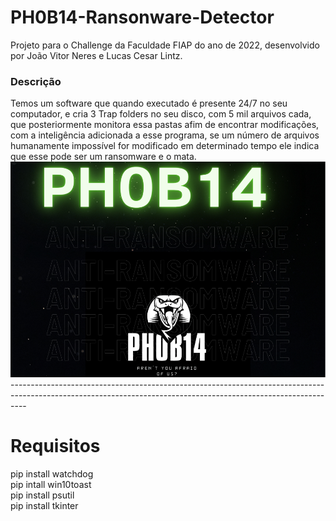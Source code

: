# PH0B14-Ransonware-Detector
Projeto para o Challenge da Faculdade FIAP do ano de 2022, desenvolvido por João Vitor Neres e Lucas Cesar Lintz.

<h3>Descrição</h3>
Temos um software que quando executado é presente 24/7 no seu computador, e cria 3 Trap folders no seu disco, com 5 mil arquivos cada, que posteriormente monitora essa pastas afim de encontrar modificações, com a inteligência adicionada a esse programa, se um número de arquivos humanamente impossível for modificado em determinado tempo ele indica que esse pode ser um ransomware e o mata.

<img src="Challenge.png">
----------------------------------------------------------------------------------------------------------------------------------------------------------------
<h1>Requisitos</h1>
  pip install watchdog<br>
  pip intall win10toast<br>
  pip install psutil<br>
  pip install tkinter
